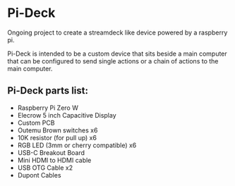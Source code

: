 # Pi-Deck

Ongoing project to create a streamdeck like device powered by a raspberry pi.

Pi-Deck is intended to be a custom device that sits beside a main computer that can be configured to send single actions or a chain of actions to the main computer.


## Pi-Deck parts list:
- Raspberry Pi Zero W  
- Elecrow 5 inch Capacitive Display  
- Custom PCB  
 - Outemu Brown switches x6  
 - 10K resistor (for pull up) x6  
 - RGB LED (3mm or cherry compatible) x6  
- USB-C Breakout Board  
- Mini HDMI to HDMI cable  
- USB OTG Cable x2  
- Dupont Cables  


